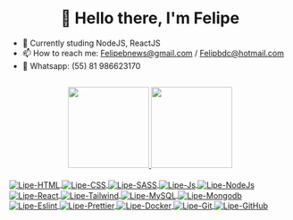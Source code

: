 <head> <html> <h1>   </head> <body>
<h1 align="center"> 👋 Hello there, I'm Felipe </h1>

- 🌱 Currently studing NodeJS, ReactJS
- 📫 How to reach me: Felipebnews@gmail.com / Felipbdc@hotmail.com 
- 📱 Whatsapp: (55) 81 986623170

##
<div align="center">
  <a href="https://github.com/felipbdc">
  <img height="145em" src="https://github-readme-stats.vercel.app/api?username=Lipeb&show_icons=true&theme=merko&include_all_commits=true&count_private=true"/>
  <img height="145em" src="https://github-readme-stats.vercel.app/api/top-langs/?username=Lipeb&layout=compact&langs_count=7&theme=merko"/>
</div>

<div style="display: inline_block"><br>
  <img align="center" alt="Lipe-HTML" src=https://img.shields.io/badge/HTML5-404D59?style=badge&logo=html5&logoColor=white/>
  <img align="center" alt="Lipe-CSS" src=https://img.shields.io/badge/CSS3-404D59?style=badge&logo=css3&logoColor=blue/>
  <img align="center" alt="Lipe-SASS" src=https://img.shields.io/badge/SASS-404D59?style=badge&logo=SASS&logoColor=blue/>
  <img align="center" alt="Lipe-Js" src=https://img.shields.io/badge/JavaScript-404D59?style=badge&logo=javascript&logoColor=yellow>
  <img align="center" alt="Lipe-NodeJs" src=https://img.shields.io/badge/Node.js-404D59?style=badge&logo=node.js&logoColor=green>
  <img align="center" alt="Lipe-React" src=https://img.shields.io/badge/React-404D59?style=badge&logo=react&logoColor=white/>
  <img align="center" alt="Lipe-Tailwind" src=https://img.shields.io/badge/Tailwind-404D59?style=badge&logo=tailwindcss&logoColor=white/>
  <img align="center" alt="Lipe-MySQL" src=https://img.shields.io/badge/MySQL-404D59?style=badge&logo=mysql&logoColor=white/>
  <img align="center" alt="Lipe-Mongodb" src=https://img.shields.io/badge/MongoDB-404D59?style=badge&logo=mongodb&logoColor=green/>
  <img align="center" alt="Lipe-Eslint" src=https://img.shields.io/badge/Eslint-404D59?style=badge&logo=Eslint&logoColor=white/>
  <img align="center" alt="Lipe-Prettier" src=https://img.shields.io/badge/Prettier-404D59?style=badge&logo=prettier&logoColor=white/>
  <img align="center" alt="Lipe-Docker" src=https://img.shields.io/badge/Docker-404D59?style=badge&logo=docker&logoColor=purple/>
  <img align="center" alt="Lipe-Git" src=https://img.shields.io/badge/Git-404D59?style=badge&logo=git&logoColor=red/>
  <img align="center" alt="Lipe-GitHub" src=https://img.shields.io/badge/GitHub-404D59?style=badge&logo=GitHub&logoColor=red/>
</div>

